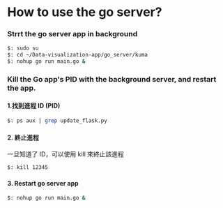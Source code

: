 
# How to use the go server?   

### Strrt the go server app in background  
```bash        
$: sudo su  
$: cd ~/Data-visualization-app/go_server/kuma  
$: nohup go run main.go &  
```   

### Kill the Go app's PID with the background server, and restart the app.     
#### 1.找到進程 ID (PID)  
```bash     
$: ps aux | grep update_flask.py  
```  

####  2. 終止進程  
一旦知道了 ID，可以使用 kill 來終止該進程  
```bash   
$: kill 12345  
```   

#### 3. Restart go server app  
```bash   
$: nohup go run main.go &  
```     
